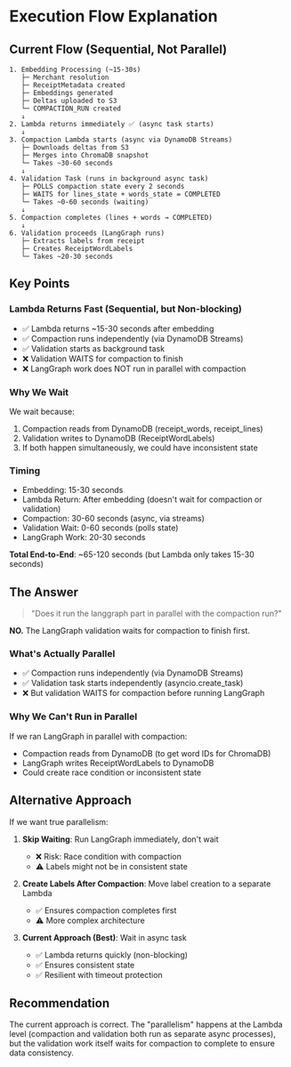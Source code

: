 # Execution Flow Explanation

## Current Flow (Sequential, Not Parallel)

```
1. Embedding Processing (~15-30s)
   ├─ Merchant resolution
   ├─ ReceiptMetadata created
   ├─ Embeddings generated
   ├─ Deltas uploaded to S3
   └─ COMPACTION_RUN created
   ↓
2. Lambda returns immediately ✅ (async task starts)
   ↓
3. Compaction Lambda starts (async via DynamoDB Streams)
   ├─ Downloads deltas from S3
   ├─ Merges into ChromaDB snapshot
   └─ Takes ~30-60 seconds
   ↓
4. Validation Task (runs in background async task)
   ├─ POLLS compaction state every 2 seconds
   ├─ WAITS for lines_state + words_state = COMPLETED
   └─ Takes ~0-60 seconds (waiting)
   ↓
5. Compaction completes (lines + words → COMPLETED)
   ↓
6. Validation proceeds (LangGraph runs)
   ├─ Extracts labels from receipt
   ├─ Creates ReceiptWordLabels
   └─ Takes ~20-30 seconds
```

## Key Points

### Lambda Returns Fast (Sequential, but Non-blocking)
- ✅ Lambda returns ~15-30 seconds after embedding
- ✅ Compaction runs independently (via DynamoDB Streams)
- ✅ Validation starts as background task
- ❌ Validation WAITS for compaction to finish
- ❌ LangGraph work does NOT run in parallel with compaction

### Why We Wait
We wait because:
1. Compaction reads from DynamoDB (receipt_words, receipt_lines)
2. Validation writes to DynamoDB (ReceiptWordLabels)
3. If both happen simultaneously, we could have inconsistent state

### Timing
- Embedding: 15-30 seconds
- Lambda Return: After embedding (doesn't wait for compaction or validation)
- Compaction: 30-60 seconds (async, via streams)
- Validation Wait: 0-60 seconds (polls state)
- LangGraph Work: 20-30 seconds

**Total End-to-End**: ~65-120 seconds (but Lambda only takes 15-30 seconds)

## The Answer

> "Does it run the langgraph part in parallel with the compaction run?"

**NO.** The LangGraph validation waits for compaction to finish first.

### What's Actually Parallel
- ✅ Compaction runs independently (via DynamoDB Streams)
- ✅ Validation task starts independently (asyncio.create_task)
- ❌ But validation WAITS for compaction before running LangGraph

### Why We Can't Run in Parallel
If we ran LangGraph in parallel with compaction:
- Compaction reads from DynamoDB (to get word IDs for ChromaDB)
- LangGraph writes ReceiptWordLabels to DynamoDB
- Could create race condition or inconsistent state

## Alternative Approach

If we want true parallelism:

1. **Skip Waiting**: Run LangGraph immediately, don't wait
   - ❌ Risk: Race condition with compaction
   - ⚠️ Labels might not be in consistent state

2. **Create Labels After Compaction**: Move label creation to a separate Lambda
   - ✅ Ensures compaction completes first
   - ⚠️ More complex architecture

3. **Current Approach (Best)**: Wait in async task
   - ✅ Lambda returns quickly (non-blocking)
   - ✅ Ensures consistent state
   - ✅ Resilient with timeout protection

## Recommendation

The current approach is correct. The "parallelism" happens at the Lambda level (compaction and validation both run as separate async processes), but the validation work itself waits for compaction to complete to ensure data consistency.

